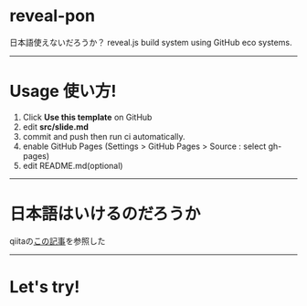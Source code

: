 # reveal-pon

日本語使えないだろうか？
reveal.js build system
using GitHub eco systems.

---

# Usage 使い方!

1. Click **Use this template** on GitHub
2. edit **src/slide.md**
3. commit and push then run ci automatically.
4. enable GitHub Pages (Settings > GitHub Pages > Source : select gh-pages)
5. edit README.md(optional)

---

# 日本語はいけるのだろうか

qiitaの[この記事](https://qiita.com/mikkame/items/b0f144920aba95d1c2be)を参照した

---

# Let's try!
